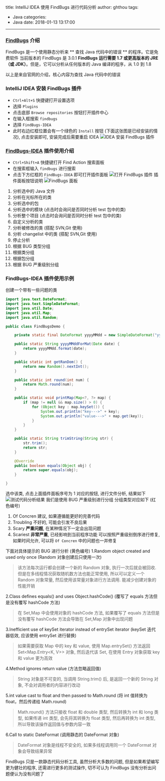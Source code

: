 title: IntelliJ IDEA 使用 FindBugs 进行代码分析
author: ghthou
tags:
  - Java
categories:
  - Java
date: 2018-01-13 13:17:00
---
### [FindBugs](http://findbugs.sourceforge.net/) 介绍
FindBugs 是一个使用静态分析来 ** 查找 Java 代码中的错误 ** 的程序。它是免费软件
当前版本的 FindBugs 是 3.0.1
**FindBugs 运行需要 1.7 或更高版本的 JRE（或 JDK）**。但是，它可以分析从任何版本的 Java 编译的程序，从 1.0 到 1.8

以上是来自官网的介绍，核心内容为查找 Java 代码中的错误

### IntelliJ IDEA 安装 FindBugs 插件
- `Ctrl+Alt+S` 快捷键打开设置选项
- 选择 `Plugins`
- 点击底部 `Browse repositories` 按钮打开插件中心
- 在输入框搜索 `findbugs`
- 选择 `FindBugs-IDEA`
- 此时右边红框位置会有一个绿色的 `Install` 按钮 (下面这张图是已经安装的情况), 点击安装即可, 安装完成后需要重启 IDEA
![IDEA 安装 FindBugs 插件](/images/IntelliJ-IDEA-使用-FindBugs-进行代码分析/IDEA安装FindBugs插件.png)

### [FindBugs-IDEA](http://andrepdo.github.io/findbugs-idea/) 插件使用介绍
- `Ctrl+Shift+A` 快捷键打开 Find Action 搜索面板
- 在搜索框输入 `findbugs` 进行搜索
- 点击下方红框的 `FindBugs-IDEA` 即可打开插件面板
![打开 FindBugs 插件](/images/IntelliJ-IDEA-使用-FindBugs-进行代码分析/打开FindBugs插件.png)
插件面板按钮说明
![FindBugs 面板](/images/IntelliJ-IDEA-使用-FindBugs-进行代码分析/FindBugs面板.png)
1. 分析选中的 Java 文件
2. 分析在光标所在的类
3. 分析选中的包
4. 分析选中的模块 (点击时会询问是否同时分析 test 包中的类)
5. 分析整个项目 (点击时会询问是否同时分析 test 包中的类)
6. 自定义分析的类
7. 分析被修改的类 (搭配 SVN,Git 使用)
8. 分析 changelist 中的类 (搭配 SVN,Git 使用)
9. 停止分析
10. 根据 BUG 类型分组
11. 根据类分组
12. 根据包分组
13. 根据 BUG 严重级别分组

### FindBugs-IDEA 插件使用示例
创建一个带有一些问题的类
```java
import java.text.DateFormat;
import java.text.SimpleDateFormat;
import java.util.Date;
import java.util.Map;
import java.util.Random;

public class FindBugsDemo {

	private static final DateFormat yyyyMMdd = new SimpleDateFormat("yyyy-MM-dd");

	public static String yyyyMMddForMat(Date date) {
		return yyyyMMdd.format(date);
	}

	public static int getRanDom() {
		return new Random().nextInt();
	}

	public static int round(int num) {
		return Math.round(num);
	}

	public static void printMap(Map<?, ?> map) {
		if (map != null && map.size() > 0) {
			for (Object key : map.keySet()) {
				System.out.println("key--->" + key);
				System.out.println("value--->" + map.get(key));
			}
		}
	}

	public static String trimString(String str) {
		str.trim();
		return str;
	}

	@Override
	public boolean equals(Object obj) {
		return super.equals(obj);
	}

}
```
选中该类, 点击上面插件面板序号为 1 对应的按钮, 进行文件分析, 结果如下
![测试代码分析结果](/images/IntelliJ-IDEA-使用-FindBugs-进行代码分析/测试代码分析结果.png)
我们是使用 BUG 严重级别进行分组
分组类型对应如下 (红色编号)
1. Of Concren 建议, 如果遵循能更好的完善代码
2. Troubling 不好的, 可能会引发不良后果
3. Scary **严重问题**, 在某种情况下一定会出现问题
4. Scariest **非常严重**, 已经影响到当前程序功能
可以按照严重级别倒序进行修复, 如果时间允许, 可以将 `Of Concren` 中的问题也一并修复

下面对具体提示的 BUG 进行分析 (黄色编号)
1.Random object created and used only once (Random 对象创建后只使用一次)
> 该方法每次运行都会创建一个新的 Random 对象, 执行一次后就会被回收. 但是在多线程情况获取随机数方法也能正常使用, 所以可以定义一个 Random 对象常量, 然后使用该常量对象进行方法调用. 能减少创建对象的性能开销

2.Class defines equals() and uses Object.hashCode() (覆写了 equals 方法但是没有覆写 hashCode 方法)
> 在 Set,Map 中会使用对象的 hashCode 方法, 如果覆写了 equals 方法但是没有覆写 hashCode 方法会导致在 Set,Map 对象中出现问题

3.Inefficient use of keySet iterator instead of entrySet iterator (keySet 迭代器低效, 应该使用 entrySet 进行替换)
> 如果需要获取 Map 中的 key 和 value, 使用 Map.entrySet() 方法返回 Set<Map.Entry<K, V>> 对象, 然后迭代该 Set, 在使用 Entry 对象获取 key 和 value 更为高效

4.Method ignores return value (方法忽略返回值)
> String 对象是不可变的, 当调用 String.trim() 后, 是返回一个新的 String 对象, 不会对调用者的内容进行改动

5.int value cast to float and then passed to Math.round (将 int 值转换为 float，然后传递给 Math.round)
> Math.round() 方法只接收 float 和 double 类型, 然后转换为 int 和 long 类型, 如果传递 int 类型, 会先将其转换为 float 类型, 然后再转换为 int 类型, 所以导致该操作返回值与参数内容一致

6.Call to static DateFormat (调用静态的 DateFormat 对象)
> DateFormat 对象是线程不安全的, 如果多线程调用同一个 DateFormat 对象会导致结果异常

FindBugs 只是一款静态代码分析工具, 虽然分析大多数的问题, 但是如果希望编写更为健壮的程序, 还需进行更多的测试操作, 切不可认为 FindBugs 没有分析出问题便认为没有问题了
